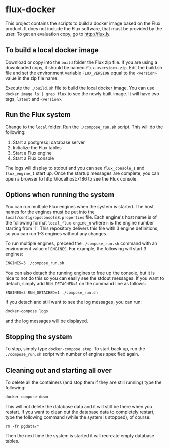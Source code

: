 # flux-docker

This project contains the scripts to build a docker image based on the Flux product. It does not include the Flux software, that must be provided by the user. To get an evaluation copy, go to http://flux.ly.

## To build a local docker image

Download or copy into the `build` folder the Flux zip file. If you are using
a downloaded copy, it should be named `flux-<version>.zip`. Edit the build.sh file and set the environment variable `FLUX_VERSION` equal to the `<version>` value in the zip file name.

Execute the `./build.sh` file to build the local docker image. You can use `docker image ls | grep flux` to see the newly built image. It will have two tags, `latest` and `<version>`.

## Run the Flux system

Change to the `local` folder. Run the `./compose_run.sh` script. This will do the following:

1. Start a postgresql database server
2. Initialize the Flux tables
3. Start a Flux engine
4. Start a Flux console

The logs will display to stdout and you can see `flux_console_1` and `flux_engine_1` start up. Once the startup messages are complete, you can open a browser to http://localhost:7186 to see the Flux console.

## Options when running the system

You can run multiple Flux engines when the system is started. The host names for the engines must be put into the `local/config/opsconsole8.properties` file. Each engine's host name is of the following format `local_flux-engine_n` where `n` is the engine number starting from '1'. This repository delivers this file with 3 engine definitions, so you can run 1-3 engines without any changes.

To run multiple engines, preceed the `./compose_run.sh` command with an environment value of `ENGINES`. For example, the following will start 3 engines:

`ENGINES=3 ./compose_run.sh`

You can also detach the running engines to free up the console, but it is nice to not do this so you can easily see the stdout messages. If you want to detach, simply add `RUN_DETACHED=1` on the command line as follows:

`ENGINES=3 RUN_DETACHED=1 ./compose_run.sh`

If you detach and still want to see the log messages, you can run:

`docker-compose logs`

and the log messages will be displayed.

## Stopping the system

To stop, simply type `docker-compose stop`. To start back up, run the `./compose_run.sh` script with number of engines specified again.

## Cleaning out and starting all over

To delete all the containers (and stop them if they are still running) type the following:

`docker-compose down` 

This will not delete the database data and it will still be there when you restart. If you want to clean out the database data to completely restart, type the following command (while the system is stopped), of course:

`rm -fr pgdata/*`

Then the next time the system is started it will recreate empty database tables.





